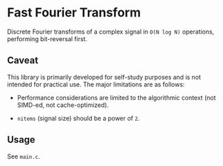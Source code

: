 # Fast Fourier Transform

Discrete Fourier transforms of a complex signal in `O(N log N)` operations, performing bit-reversal first.

## Caveat

This library is primarily developed for self-study purposes and is not intended for practical use.
The major limitations are as follows:

* Performance considerations are limited to the algorithmic context (not SIMD-ed, not cache-optimized).

* `nitems` (signal size) should be a power of `2`.

## Usage

See `main.c`.

